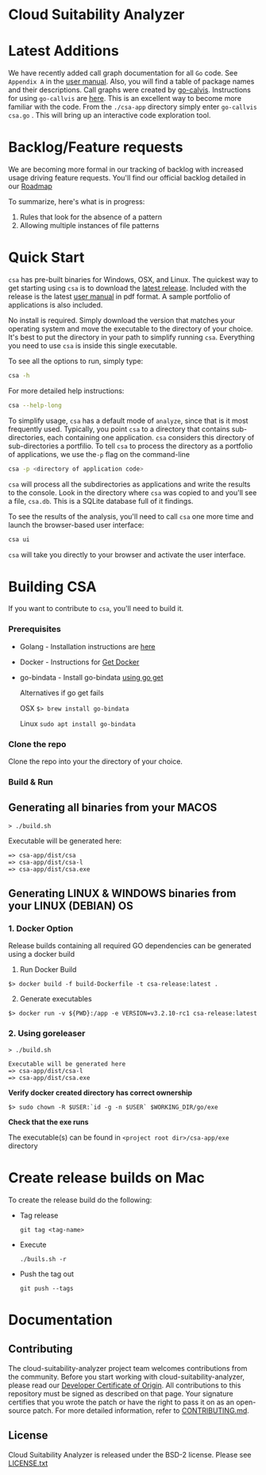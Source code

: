 # Cloud Suitability Analyzer

# Latest Additions

We have recently added call graph documentation for all `Go`
code. See `Appendix A` in the [user manual](doc/CSA-UserManual.md). Also, you will find a table of package names and their descriptions. Call graphs were created by [go-calvis](https://github.com/ofabry/go-callvis). Instructions for using `go-callvis` are [here](https://github.com/ofabry/go-callvis). This is an excellent way to become more familiar with the code. From the `./csa-app` directory simply enter `go-callvis csa.go` . This will bring up an interactive code exploration tool.

# Backlog/Feature requests

We are becoming more formal in our tracking of backlog with increased usage driving feature requests. You'll find our official backlog detailed in our [Roadmap](https://github.com/vmware-tanzu/cloud-suitability-analyzer/projects/1) 

To summarize, here's what is in progress:

1. Rules that look for the absence of a pattern
2. Allowing multiple instances of file patterns



# Quick Start

`csa` has pre-built binaries for Windows, OSX, and Linux. The quickest way to get starting using `csa` is to download the [latest release](https://github.com/vmware-tanzu/cloud-suitability-analyzer/releases/latest). Included with the release is the latest [user manual](doc/CSA-UserManual.md) in pdf format. A sample portfolio of applications is also included.

No install is required. Simply download the version that matches your operating system and move the executable to the directory of your choice. It's best to put the directory in your path to simplify running `csa`. Everything you need to use `csa` is inside this single executable.

To see all the options to run, simply type:

```bash
csa -h
```

For more detailed help instructions:

```bash
csa --help-long
```

To simplify usage, `csa` has a default mode of `analyze`, since that is it most frequently used. Typically, you point `csa` to a directory that contains sub-directories, each containing one application. `csa` considers this directory of sub-directories a portfilio. To tell `csa` to process the directory as a portfolio of applications, we use the`-p` flag on the command-line

```bash
csa -p <directory of application code>
```

`csa` will process all the subdirectories as applications and write the results to the console. Look in the directory where `csa` was copied to and you'll see a file, `csa.db`. This is a SQLite database full of it findings.

To see the results of the analysis, you'll need to call `csa` one more time and launch the browser-based user interface:

```bash
csa ui
```

`csa` will take you directly to your browser and activate the user interface.

# Building CSA 

If you want to contribute to `csa`, you'll need to build it.

### Prerequisites

* Golang - Installation instructions are [here](https://golang.org/doc/install)
* Docker - Instructions for [Get Docker](https://docs.docker.com/get-docker/)
* go-bindata - Install go-bindata [using go get](https://github.com/jteeuwen/go-bindata) 

  Alternatives if go get fails
  
  OSX  ```$> brew install go-bindata``` 
  
  Linux ```sudo apt install go-bindata```

### Clone the repo

Clone the repo into your the directory of your choice.


### Build & Run

## Generating all binaries from your MACOS

```
> ./build.sh
```

Executable will be generated here:
```
=> csa-app/dist/csa
=> csa-app/dist/csa-l
=> csa-app/dist/csa.exe
```

## Generating LINUX & WINDOWS binaries from your LINUX (DEBIAN) OS

### 1. Docker Option

Release builds containing all required GO dependencies can be generated using a docker build

1. Run Docker Build

```
$> docker build -f build-Dockerfile -t csa-release:latest .
```

2. Generate executables

```
$> docker run -v ${PWD}:/app -e VERSION=v3.2.10-rc1 csa-release:latest
```


### 2. Using goreleaser
```
> ./build.sh
```

```
Executable will be generated here 
=> csa-app/dist/csa-l
=> csa-app/dist/csa.exe
```

**Verify docker created directory has correct ownership**
```
$> sudo chown -R $USER:`id -g -n $USER` $WORKING_DIR/go/exe
```

**Check that the exe runs**

The executable(s) can be found in  `<project root dir>/csa-app/exe` directory

# Create release builds on Mac

To create the release build do the following:
* Tag release 

  ```
  git tag <tag-name>
  ```

* Execute 
  
  ```
  ./buils.sh -r
  ```

* Push the tag out
  
  ```
  git push --tags
  ```

# Documentation

## Contributing

The cloud-suitability-analyzer project team welcomes contributions from the community. Before you start working with cloud-suitability-analyzer, please
read our [Developer Certificate of Origin](https://cla.vmware.com/dco). All contributions to this repository must be
signed as described on that page. Your signature certifies that you wrote the patch or have the right to pass it on
as an open-source patch. For more detailed information, refer to [CONTRIBUTING.md](CONTRIBUTING.md).

## License

Cloud Suitability Analyzer is released under the BSD-2 license. Please see [LICENSE.txt](https://github.com/vmware-samples/cloud-suitability-analyzer/blob/master/LICENSE.txt)
